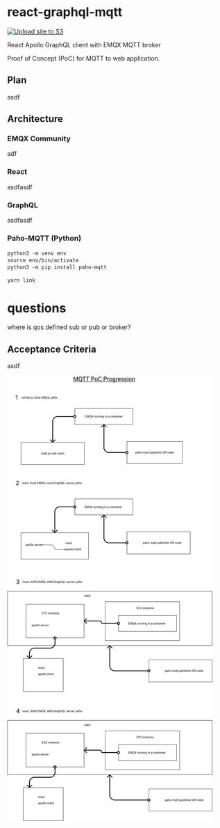 # react-graphql-mqtt

[![Upload site to S3](https://github.com/anmilleriii/react-graphql-mqtt/actions/workflows/aws.yaml/badge.svg)](https://github.com/anmilleriii/react-graphql-mqtt/actions/workflows/aws.yaml)

React Apollo GraphQL client with EMQX MQTT broker

Proof of Concept (PoC) for MQTT to web application.

## Plan

asdf

## Architecture

### EMQX Community

adf

### React

asdfasdf

### GraphQL

asdfasdf

### Paho-MQTT (Python)

```
python3 -m venv env
source env/bin/activate
python3 -m pip install paho-mqtt
```

```
yarn link
```

# questions

where is qos defined sub or pub or broker?
## Acceptance Criteria

asdf

![Plan](plan.png)